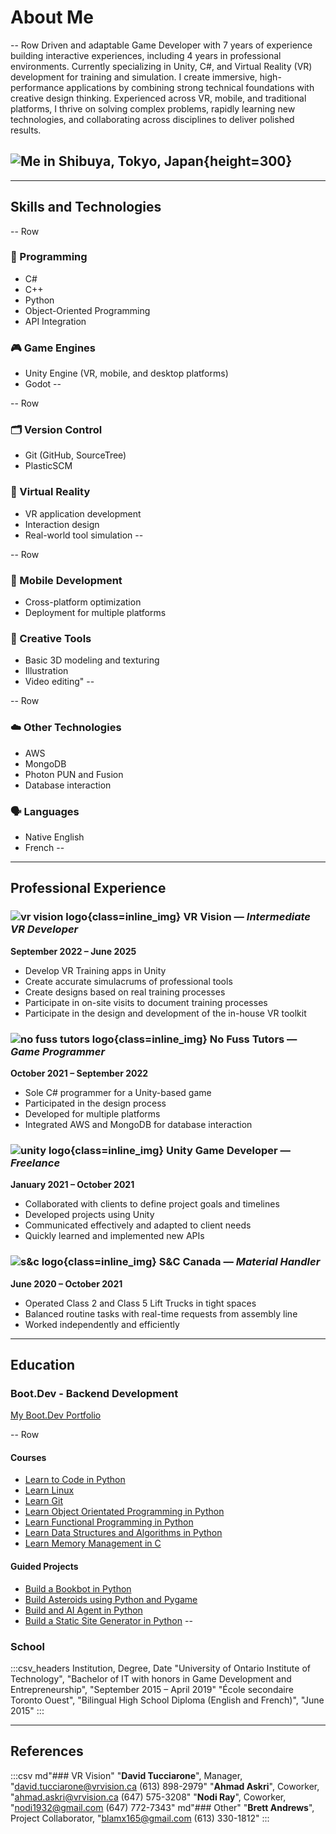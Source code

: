 # About Me

-- Row
Driven and adaptable Game Developer with 7 years of experience building interactive experiences, including 4 years in professional environments. Currently specializing in Unity, C#, and Virtual Reality (VR) development for training and simulation. I create immersive, high-performance applications by combining strong technical foundations with creative design thinking. Experienced across VR, mobile, and traditional platforms, I thrive on solving complex problems, rapidly learning new technologies, and collaborating across disciplines to deliver polished results.

![Me in Shibuya, Tokyo, Japan](images/Japan_2024_052.jpg){height=300}
--

---

## Skills and Technologies

-- Row
### 🧠 Programming
- C#  
- C++  
- Python  
- Object-Oriented Programming  
- API Integration

### 🎮 Game Engines
- Unity Engine (VR, mobile, and desktop platforms)
- Godot
--

-- Row
### 🗂️ Version Control
- Git (GitHub, SourceTree)  
- PlasticSCM

### 🥽 Virtual Reality
- VR application development  
- Interaction design  
- Real-world tool simulation
--

-- Row
### 📱 Mobile Development
- Cross-platform optimization  
- Deployment for multiple platforms

### 🎨 Creative Tools
- Basic 3D modeling and texturing  
- Illustration  
- Video editing"
--

-- Row
### ☁️ Other Technologies
- AWS  
- MongoDB  
- Photon PUN and Fusion  
- Database interaction

### 🗣️ Languages
- Native English  
- French
--

---

## Professional Experience

### ![vr vision logo](images/company-logos/vr_vision_inc_logo.jpeg){class=inline_img} VR Vision — *Intermediate VR Developer*
**September 2022 – June 2025**

- Develop VR Training apps in Unity  
- Create accurate simulacrums of professional tools  
- Create designs based on real training processes  
- Participate in on-site visits to document training processes  
- Participate in the design and development of the in-house VR toolkit  

### ![no fuss tutors logo](images/company-logos/no_fuss_tutors_logo.jpeg){class=inline_img} No Fuss Tutors — *Game Programmer*  
**October 2021 – September 2022**

- Sole C# programmer for a Unity-based game  
- Participated in the design process  
- Developed for multiple platforms  
- Integrated AWS and MongoDB for database interaction  

### ![unity logo](images/company-logos/unity_logo.jpeg){class=inline_img} Unity Game Developer — *Freelance*  
**January 2021 – October 2021**

- Collaborated with clients to define project goals and timelines  
- Developed projects using Unity  
- Communicated effectively and adapted to client needs  
- Quickly learned and implemented new APIs  

### ![s&c logo](images/company-logos/sc_electric_company_logo.jpeg){class=inline_img} S&C Canada — *Material Handler*  
**June 2020 – October 2021**

- Operated Class 2 and Class 5 Lift Trucks in tight spaces  
- Balanced routine tasks with real-time requests from assembly line  
- Worked independently and efficiently  

---

## Education

### Boot.Dev - Backend Development

[My Boot.Dev Portfolio](https://www.boot.dev/u/easyspecial23)

-- Row
#### Courses
- [Learn to Code in Python](https://www.boot.dev/courses/learn-code-python)
- [Learn Linux](https://www.boot.dev/courses/learn-linux)
- [Learn Git](https://www.boot.dev/courses/learn-git)
- [Learn Object Orientated Programming in Python](https://www.boot.dev/courses/learn-object-oriented-programming-python)
- [Learn Functional Programming in Python](https://www.boot.dev/courses/learn-functional-programming-python)
- [Learn Data Structures and Algorithms in Python](https://www.boot.dev/courses/learn-data-structures-and-algorithms-python)
- [Learn Memory Management in C](https://www.boot.dev/courses/learn-memory-management-c)

#### Guided Projects
- [Build a Bookbot in Python](https://www.boot.dev/courses/build-bookbot-python)
- [Build Asteroids using Python and Pygame](https://www.boot.dev/courses/build-asteroids-python)
- [Build and AI Agent in Python](https://www.boot.dev/courses/build-ai-agent-python)
- [Build a Static Site Generator in Python](https://www.boot.dev/courses/build-static-site-generator-python)
--

### School
:::csv_headers
Institution, Degree, Date
"University of Ontario Institute of Technology", "Bachelor of IT with honors in Game Development and Entrepreneurship", "September 2015 – April 2019"
"École secondaire Toronto Ouest", "Bilingual High School Diploma (English and French)", "June 2015"
:::

---

## References

:::csv
md"### VR Vision"
"**David Tucciarone**", Manager, "david.tucciarone@vrvision.ca
(613) 898-2979"
"**Ahmad Askri**", Coworker, "ahmad.askri@vrvision.ca
(647) 575-3208"
"**Nodi Ray**", Coworker, "nodi1932@gmail.com
(647) 772-7343"
md"### Other"
"**Brett Andrews**", Project Collaborator, "blamx165@gmail.com
(613) 330-1812"
:::